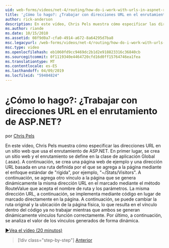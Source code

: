 ```yaml
---
uid: web-forms/videos/net-4/routing/how-do-i-work-with-urls-in-aspnet-routing
title: '¿Cómo lo hago?: ¿Trabajar con direcciones URL en el enrutamiento de ASP.NET? | Microsoft Docs'
author: rick-anderson
description: En este vídeo, Chris Pels muestra cómo especificar las direcciones URL en un sitio web que usa el enrutamiento de ASP.NET. En primer lugar, se crea un sitio web y el enrutamiento se define en el GL...
ms.author: riande
ms.date: 10/15/2010
ms.assetid: 08f9d0a7-cfa0-4914-a672-8a64295d7ba8
msc.legacyurl: /web-forms/videos/net-4/routing/how-do-i-work-with-urls-in-aspnet-routing
msc.type: video
ms.openlocfilehash: eb1060fd9cc9469dc2b1d2e918823316c36840cb
ms.sourcegitcommit: 0f1119340e4464720cfd16d0ff15764746ea1fea
ms.translationtype: MT
ms.contentlocale: es-ES
ms.lasthandoff: 04/09/2019
ms.locfileid: "59404824"
---
```

# <a name="how-do-i-work-with-urls-in-aspnet-routing"></a>¿Cómo lo hago?: ¿Trabajar con direcciones URL en el enrutamiento de ASP.NET?

por [Chris Pels](https://twitter.com/chrispels)

En este vídeo, Chris Pels muestra cómo especificar las direcciones URL en un sitio web que usa el enrutamiento de ASP.NET. En primer lugar, se crea un sitio web y el enrutamiento se define en la clase de aplicación Global (.asax). A continuación, se crea una página web de ejemplo y una dirección URL basada en una ruta definida por el que se agrega a la página mediante el enfoque estándar de "rígida", por ejemplo, "~/Stats/Visitors". A continuación, se agrega otro vínculo a la página que se genera dinámicamente la misma dirección URL en el marcado mediante el método RouteValue que acepta el nombre de ruta y los parámetros. La misma dirección URL, a continuación, se implementa mediante código en lugar de marcado directamente en la página. A continuación, se puede cambiar la ruta original y la ubicación de la página física, lo que resulta en el vínculo dentro del código ya no trabajar mientras que ambos se generan dinámicamente vínculos función correctamente. Por último, a continuación, se analiza el valor de los vínculos generados de forma dinámica.

[&#9654;Vea el vídeo (20 minutos)](https://channel9.msdn.com/Blogs/ASP-NET-Site-Videos/how-do-i-work-with-urls-in-aspnet-routing)

> [!div class="step-by-step"]
> [Anterior](how-do-i-use-routing-with-aspnet-web-forms.md)
